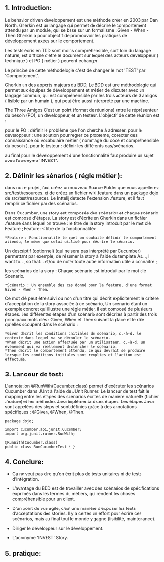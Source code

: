 

## 1. Introduction:

Le behavior driven developpement est une méthode créer en 2003 par Dan North. Gherkin est un langage qui permet de décrire le comportement attendu par un module, qui se base sur un formalisme : Given - When - Then Gherkin a pour objectif de promouvoir les pratiques de développement axées sur le comportement.

Les tests écris en TDD sont moins compréhensible, sont loin du langage naturel, est difficile d'étre le document sur lequel des acteurs développeur ( technique ) et PO ( métier ) peuvent echanger.

Le principe de cette méthodelogie c'est de changer le mot 'TEST' par 'Comportement'.

Gherkin un des apports majeurs du BDD, Le BDD est une méthodologie qui permet aux équipes de développement et métier de discuter avec un langage commun, qui est compréhensible par les trois acteurs de 3 amigos ( lisible par un humain ), qui peut étre aussi interprété par une machine.

The Three Amigos C'est un point (format de réunions) entre le réprésenteur du besoin (PO), un développeur, et un testeur. L'objectif de cette réunion est :

pour le PO : définir le problème que l'on cherche à adresser. 
pour le développeur : une solution pour régler ce problème, collecter des connaissance où vocabulaire métier ( nommage du code et compréhensible du besoin ). 
pour le testeur : définir les différents cas/scénarios.

au final pour le développement d'une fonctionnalité faut produire un sujet avec l’acronyme 'INVEST'.




## 2. Définir les sénarios ( régle métier ):

dans notre projet, faut créez un nouveau Source Folder que vous appellerez src/test/resources. et de créez un fichier wiki.feature dans un package dojo de src/test/resources.
Le Inttelij detecte l'extension .feature, et il faut remplir ce fichier par des scénarios.



Dans Cucumber, une story est composée des scénarios et chaque scénario est composé d'étapes. La story est d'écrite en Gherkin dans un fichier .feature dans lequel on trouve :
le titre de la story introduit par le mot clé Feature ; Feature: <Titre de la fonctionnalité>


```
*Feature : Fonctionnalité le quel on souhaite définir le comportement attendu, le méme que celui utilisé pour décrire le sénario.
```

Un descriptif (optionnel) (qui ne sera pas interprété par Cucumber) permettant par exemple, de résumer la story à l'aide du template As..., I want to..., so that... et/ou de noter toute
autre information utile à connaître ;

les scénarios de la story :
Chaque scénario est introduit par le mot clé Scenario. 


```
*Scénario : Un ensemble des cas donné pour la feature, d'une format Given - When - Then.
```


Ce mot clé peut être suivi ou non d'un titre qui décrit explicitement le critère d'acceptation de la story associée à ce
scénario,
Un scénario étant un exemple concret qui illustre une règle métier, il est composé de plusieurs étapes. Les différentes étapes d'un scénario sont décrites à partir des trois
principaux mots clés : Given, When et Then suivant la place et le rôle qu'elles occupent dans le scénario : 

```
*Given décrit les conditions initiales du scénario, c.-à-d. le contexte dans lequel va se dérouler le scénario.
*When décrit une action effectuée par un utilisateur, c.-à-d. un événement qui va réellement déclencher le scénario.
*Then décrit le comportement attendu, ce qui devrait se produire lorsque les conditions initiales sont remplies et l'action est effectuée.
```





## 3. Lanceur de test:

L'annotation @RunWith(Cucumber.class) permet d'exécuter les scénarios Cucumber dans JUnit à l'aide du JUnit Runner.
Le lanceur de test fait le mapping entre les étapes des scénarios écrites de manière naturelle (fichier .feature) et les méthodes Java implémentant ces étapes. Les étapes Java
sont appelées des steps et sont définies grâce à des annotations spécifiques : @Given, @When, @Then.

```
package dojo;

import cucumber.api.junit.Cucumber;
import org.junit.runner.RunWith;

@RunWith(Cucumber.class)
public class RunCucumberTest { }
```

## 4. Conclure:

- Ca ne veut pas dire qu’on écrit plus de tests unitaires ni de tests d’intégration.

- L’avantage du BDD est de travailler avec des scénarios de spécifications exprimés dans les termes du métiers, qui rendent les choses compréhensible pour un client.

- D’un point de vue agile, c’est une manière d’exposer les tests d’acceptations des stories. Il y a certes un effort pour écrire ces scénarios, mais au final tout le monde y gagne (lisibilité, maintenance).

- Diriger le développeur sur le développement.

- L’acronyme 'INVEST' Story.


## 5. pratique:
